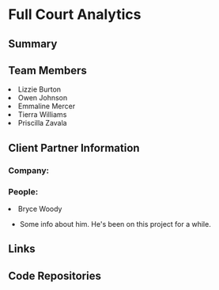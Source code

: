 <h1>Full Court Analytics</h1>

<h2>Summary</h2>

<h2>Team Members</h2>
  <li>Lizzie Burton</li>
  <li>Owen Johnson</li>
  <li>Emmaline Mercer</li>
  <li>Tierra Williams</li>
  <li>Priscilla Zavala</li>
  
<h2>Client Partner Information</h2>
<h3>Company:</h3>
<h3>People:</h3>
  <li>Bryce Woody</li>
  <ul>
    <li>Some info about him. He's been on this project for a while.</li>
  </ul>
<h2>Links</h2>

<h2>Code Repositories</h2>

